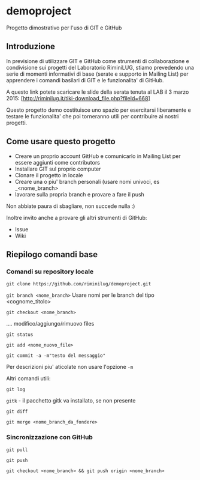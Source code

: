 # demoproject
Progetto dimostrativo per l'uso di GIT e GitHub


Introduzione
------------
In previsione di utilizzare GIT e GitHub come strumenti di collaborazione e condivisione sui progetti del Laboratorio RiminiLUG, stiamo prevedendo una serie di momenti informativi di base (serate e supporto in Mailing List) per apprendere i comandi basilari di GIT e le funzionalita' di GitHub.

A questo link potete scaricare le slide della serata tenuta al LAB il 3 marzo 2015:
[http://riminilug.it/tiki-download_file.php?fileId=668]

Questo progetto demo costituisce uno spazio per esercitarsi liberamente e testare le funzionalita' che poi torneranno utili per contribuire ai nostri progetti.

Come usare questo progetto
--------------------------

* Creare un proprio account GitHub e comunicarlo in Mailing List per essere aggiunti come contributors
* Installare GIT sul proprio computer
* Clonare il progetto in locale
* Creare una o piu' branch personali (usare nomi univoci, es <cognome>_<nome_branch>
* lavorare sulla propria branch e provare a fare il push

Non abbiate paura di sbagliare, non succede nulla :)

Inoltre invito anche a provare gli altri strumenti di GitHub:
* Issue
* Wiki

Riepilogo comandi base
----------------------

### Comandi su repository locale

`git clone https://github.com/riminilug/demoproject.git`

`git branch <nome_branch>`  Usare nomi per le branch del tipo <cognome_titolo>

`git checkout <nome_branch>`

.... modifico/aggiungo/rimuovo files

`git status`

`git add <nome_nuovo_file>`

`git commit -a -m"testo del messaggio"`

Per descrizioni piu' aticolate non usare l'opzione `-m`


Altri comandi utili:

`git log`

`gitk`  - il pacchetto gitk va installato, se non presente

`git diff`

`git merge <nome_branch_da_fondere>`


### Sincronizzazione con GitHub

`git pull`

`git push`

`git checkout <nome_branch> && git push origin <nome_branch>`


